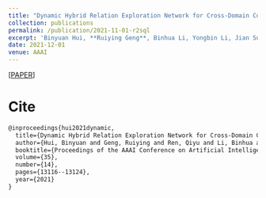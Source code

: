 ```yaml
---
title: "Dynamic Hybrid Relation Exploration Network for Cross-Domain Context-Dependent Semantic Parsing"
collection: publications
permalink: /publication/2021-11-01-r2sql
excerpt: 'Binyuan Hui, **Ruiying Geng**, Binhua Li, Yongbin Li, Jian Sun, Xiaodan Zhu<br>In *Thirty-fifth AAAI Conference on Artificial Intelligence (**AAAI-2021**)*'
date: 2021-12-01
venue: AAAI
---
```


\[[PAPER](https://ojs.aaai.org/index.php/AAAI/article/view/17550)\]


Cite
===

```latex
@inproceedings{hui2021dynamic,
  title={Dynamic Hybrid Relation Exploration Network for Cross-Domain Context-Dependent Semantic Parsing},
  author={Hui, Binyuan and Geng, Ruiying and Ren, Qiyu and Li, Binhua and Li, Yongbin and Sun, Jian and Huang, Fei and Si, Luo and Zhu, Pengfei and Zhu, Xiaodan},
  booktitle={Proceedings of the AAAI Conference on Artificial Intelligence},
  volume={35},
  number={14},
  pages={13116--13124},
  year={2021}
}
```

